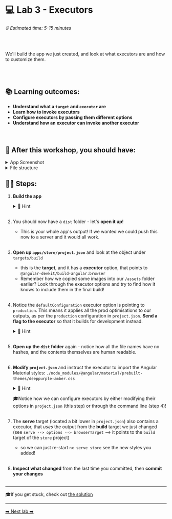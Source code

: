 # 💻 Lab 3 - Executors

###### ⏰ Estimated time: 5-15 minutes

<br />

We'll build the app we just created, and look at what executors are and how to customize them.

<br /><br />

## 📚 Learning outcomes:

- **Understand what a `target` and `executor` are**
- **Learn how to invoke executors**
- **Configure executors by passing them different options**
- **Understand how an executor can invoke another executor**
  <br /><br /><br />

## 📲 After this workshop, you should have:

<details>
  <summary>App Screenshot</summary>
  <img src="../assets/lab3_screenshot.png" width="500" alt="screenshot of lab3 result">
</details>

<details>
  <summary>File structure</summary>
  <img src="../assets/lab3_directory-structure.png" height="700" alt="lab3 file structure">
</details>

## 🏋️‍♀️ Steps:

1. **Build the app**

   <details>
   <summary>🐳 Hint</summary>
   <img src="../assets/lab3_build_cmds.png" alt="Nx executor command structure">
   </details>
   <br />

2. You should now have a `dist` folder - let's **open it up**!
   - This is your whole app's output! If we wanted we could push this now to a server and it would all work.
     <br /> <br />
3. **Open up `apps/store/project.json`** and look at the object under `targets/build`
   - this is the **target**, and it has a **executor** option, that points to `@angular-devkit/build-angular:browser`
   - Remember how we copied some images into our `/assets` folder earlier? Look through the executor options and try to find how it knows to include them in the final build!
     <br /> <br />
4. Notice the `defaultConfiguration` executor option is pointing to `production`. This means it applies all the prod optimisations to our outputs, as per the `production` configuration in `project.json`. **Send a flag to the executor** so that it builds for development instead.

   <details>
   <summary>🐳 Hint</summary>

   `--configuration=development`

   </details>
   <br />

5. **Open up the `dist` folder** again - notice how all the file names have no hashes, and the contents themselves are human readable.
   <br /> <br />
6. **Modify `project.json`** and instruct the executor to import the Angular Material styles: `./node_modules/@angular/material/prebuilt-themes/deeppurple-amber.css`

   <details>
    <summary>🐳 Hint</summary>
    
    Add it to: `"styles": ["apps/store/src/styles.css"]`
   </details>

   🎓Notice how we can configure executors by either modifying their options in `project.json` (this step) or through the command line (step 4)!
   <br /> <br />

7. The **serve** target (located a bit lower in `project.json`) also contains a executor, that _uses_ the output from the **build** target we just changed
   (see `serve --> options --> browserTarget` --> it points to the `build` target of the `store` project)
   - so we can just re-start `nx serve store` see the new styles you added!
     <br /> <br />
8. **Inspect what changed** from the last time you committed, then **commit your changes**
   <br /> <br />

---

🎓If you get stuck, check out [the solution](SOLUTION.md)

---

[➡️ Next lab ➡️](../lab3.1/LAB.md)
